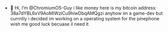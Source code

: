 - 👋 Hi, I’m @ChromiumOS-Guy
i like money here is my bitcoin address: 38a7dYBL6xV9AoMiWziCu9hiwDbqAMQgzi
anyhow im a game-dev but currntly i decided im working on a operating system
for the pinephone wish me good luck becuase il need it
